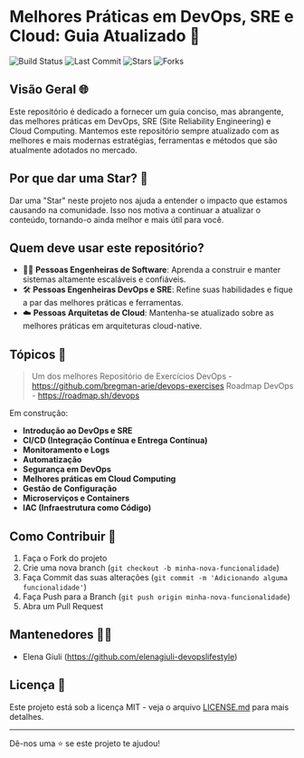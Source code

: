 # Melhores Práticas em DevOps, SRE e Cloud: Guia Atualizado 🌟

![Build Status](https://img.shields.io/badge/build-passing-brightgreen)
![Last Commit](https://img.shields.io/badge/last%20commit-today-blue)
![Stars](https://img.shields.io/github/stars/seuprojeto/melhores-praticas-devops-sre-cloud?style=social)
![Forks](https://img.shields.io/github/forks/seuprojeto/melhores-praticas-devops-sre-cloud?style=social)

## Visão Geral 🌐

Este repositório é dedicado a fornecer um guia conciso, mas abrangente, das melhores práticas em DevOps, SRE (Site Reliability Engineering) e Cloud Computing. Mantemos este repositório sempre atualizado com as melhores e mais modernas estratégias, ferramentas e métodos que são atualmente adotados no mercado.

## Por que dar uma Star? 🌟

Dar uma "Star" neste projeto nos ajuda a entender o impacto que estamos causando na comunidade. Isso nos motiva a continuar a atualizar o conteúdo, tornando-o ainda melhor e mais útil para você.

## Quem deve usar este repositório?

- 👨‍💻 **Pessoas Engenheiras de Software**: Aprenda a construir e manter sistemas altamente escaláveis e confiáveis.
- 🛠️ **Pessoas Engenheiras DevOps e SRE**: Refine suas habilidades e fique a par das melhores práticas e ferramentas.
- ☁️ **Pessoas Arquitetas de Cloud**: Mantenha-se atualizado sobre as melhores práticas em arquiteturas cloud-native.

## Tópicos 📘

>Um dos melhores Repositório de Exercícios DevOps - https://github.com/bregman-arie/devops-exercises
>Roadmap DevOps - https://roadmap.sh/devops

Em construção:
- **Introdução ao DevOps e SRE**
- **CI/CD (Integração Contínua e Entrega Contínua)**
- **Monitoramento e Logs**
- **Automatização**
- **Segurança em DevOps**
- **Melhores práticas em Cloud Computing**
- **Gestão de Configuração**
- **Microserviços e Containers**
- **IAC (Infraestrutura como Código)**
  
## Como Contribuir 🤝

1. Faça o Fork do projeto
2. Crie uma nova branch (`git checkout -b minha-nova-funcionalidade`)
3. Faça Commit das suas alterações (`git commit -m 'Adicionando alguma funcionalidade'`)
4. Faça Push para a Branch (`git push origin minha-nova-funcionalidade`)
5. Abra um Pull Request

## Mantenedores 👨‍💼

- Elena Giuli (https://github.com/elenagiuli-devopslifestyle)


## Licença 📝

Este projeto está sob a licença MIT - veja o arquivo [LICENSE.md](LICENSE.md) para mais detalhes.

---

Dê-nos uma ⭐️ se este projeto te ajudou!

